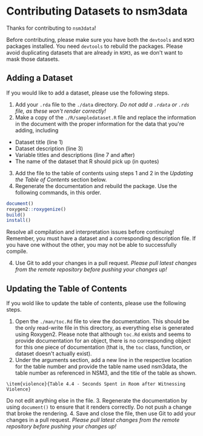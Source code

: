 # Contributing Datasets to nsm3data

Thanks for contributing to `nsm3data`!

Before contributing, please make sure you have both the `devtools` and `NSM3` packages installed. You need `devtools` to rebuild the packages. Please avoid duplicating datasets that are already in `NSM3`, as we don't want to mask those datasets.

## Adding a Dataset

If you would like to add a dataset, please use the following steps.

1. Add your `.rda` file to the `./data` directory. *Do not add a `.rdata` or `.rds` file, as these won't render correctly!*
2. Make a copy of the `./R/sampledataset.R` file and replace the information in the document with the proper information for the data that you're adding, including
  - Dataset title (line 1)
  - Dataset description (line 3)
  - Variable titles and descriptions (line 7 and after)
  - The name of the dataset that R should pick up (in quotes)
3. Add the file to the table of contents using steps 1 and 2 in the *Updating the Table of Contents* section below.
3. Regenerate the documentation and rebuild the package. Use the following commands, in this order.

```R
document()
roxygen2::roxygenize()
build()
install()
```

Resolve all compilation and interpretation issues before continuing! Remember, you must have a dataset and a corresponding description file. If you have one without the other, you may not be able to successfully compile.

4. Use Git to add your changes in a pull request. *Please pull latest changes from the remote repository before pushing your changes up!*

## Updating the Table of Contents

If you wold like to update the table of contents, please use the following steps.

1. Open the `./man/toc.Rd` file to view the documentation. This should be the only read-write file in this directory, as everything else is generated using Roxygen2. Please note that although `toc.Rd` exists and seems to provide documentation for an object, there is no corresponding object for this one piece of documentation (that is, the `toc` class, function, or dataset doesn't actually exist).
2. Under the arguments section, add a new line in the respective location for the table number and provide the table name used nsm3data, the table number as referenced in NSM3, and the title of the table as shown.

```
\item{violence}{Table 4.4 - Seconds Spent in Room after Witnessing Violence}
```

Do not edit anything else in the file.
3. Regenerate the documentation by using `document()` to ensure that it renders correctly. Do not push a change that broke the rendering.
4. Save and close the file, then use Git to add your changes in a pull request. *Please pull latest changes from the remote repository before pushing your changes up!*
